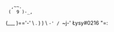       ,~~.
     (  9 )-_,
(\___ )=='-'
 \ .   ) )
  \ `-' /
   `~j-'   Łysy#0216
     "=:
                         
